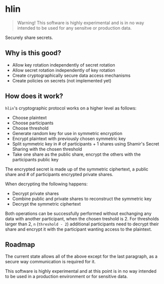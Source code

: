 # hlin

> Warning! This software is highly experimental and is in no way intended to be
> used for any sensitve or production data.

Securely share secrets.

## Why is this good?

* Allow key rotation independently of secret rotation
* Allow secret rotation independently of key rotation
* Create cryptographically secure data access mechanisms
* Create policies on secrets (not implemented yet)

## How does it work?

`hlin`'s cryptographic protocol works on a higher level as follows:

* Choose plaintext
* Choose participants
* Choose threshold
* Generate random key for use in symmetric encryption
* Encrypt plaintext with previously chosen symmetric key
* Split symmetric key in # of participants + 1 shares using Shamir's Secret
  Sharing with the chosen threshold
* Take one share as the public share, encrypt the others with the participants
  public key

The encrypted secret is made up of the symmetric ciphertext, a public share and
\# of participants encrypted private shares.

When decrypting the following happens:

* Decrypt private shares
* Combine public and private shares to reconstruct the symmetric key
* Decrypt the symmetric ciphertext

Both operations can be successfully performed without exchanging any data with
another participant, when the chosen treshold is 2. For thresholds larger than
2, `n` (`threshold - 2`) additional participants need to decrypt their share
and encrypt it with the participant wanting access to the plaintext.

## Roadmap

The current state allows all of the above except for the last paragraph, as a
secure way communication is required for it.

This software is highly experimental and at this point is in no way intended to
be used in a production environment or for sensitive data.

